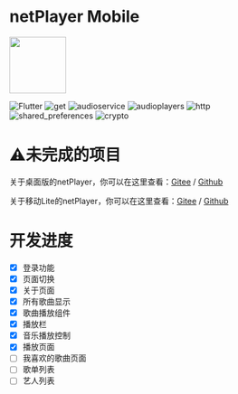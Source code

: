 # netPlayer Mobile
<img src="https://s2.loli.net/2023/08/25/6zDgU5biZlcp19w.png" width="100px">

![Flutter](https://img.shields.io/badge/Flutter-3.13-blue?logo=Flutter)
![get](https://img.shields.io/badge/get-4.6.5-red)
![audioservice](https://img.shields.io/badge/audio_service-0.18.10-green)
![audioplayers](https://img.shields.io/badge/audioplayers-1.1.0-yellow)
![http](https://img.shields.io/badge/http-1.1.0-orange)
![shared_preferences](https://img.shields.io/badge/shared_preferences-2.2.0-lightgreen)
![crypto](https://img.shields.io/badge/crypto-3.0.3-lightblue)

# ⚠️未完成的项目

关于桌面版的netPlayer，你可以在这里查看：[Gitee](https://gitee.com/Ryan-zhou/net-player) / [Github](https://github.com/Zhoucheng133/net-player)

关于移动Lite的netPlayer，你可以在这里查看：[Gitee](https://gitee.com/Ryan-zhou/net-player_-lite) / [Github](https://github.com/Zhoucheng133/neyPlayer_Lite)

# 开发进度
- [x] 登录功能
- [x] 页面切换
- [x] 关于页面
- [x] 所有歌曲显示
- [x] 歌曲播放组件
- [x] 播放栏
- [x] 音乐播放控制
- [x] 播放页面
- [ ] 我喜欢的歌曲页面
- [ ] 歌单列表
- [ ] 艺人列表